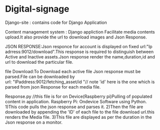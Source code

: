 # Digital-signage

Django-site : contains code for Django Application

Content management system :
Django appliction Facilitate media contents upload.It also provide the url to download images and Json Response.

JSON RESPONSE:Json responce for account is displayed on fixed url:"Ip adrress:9012/download".This response is required to 
distinguish between Active and Inactive assets.Json response render the name,duration,id and url  to download the particular file.

file Download:To Download each active file Json response must be parsed.File can be downloaded by  
url: "IPaddress:9012/fetching_asset/id "// note 'id' here is the one which is parsed from json Response for each media file.
 


Response.py //this file is for on Device(Raspberry pi)Pulling of populated content in application.
Raspberry Pi: Ondevice Software using Python.
1)This code pulls the json response and parses it.
2)Then the file are downloaded by appending the 'ID' of each file to the file download url.this renders the Media file.
3)This file are displayed as per the duration in the Json response on a monitor.

